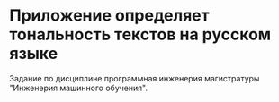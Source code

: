 # Приложение определяет тональность текстов на русском языке

Задание по дисциплине программная инженерия магистратуры "Инженерия машинного обучения".
